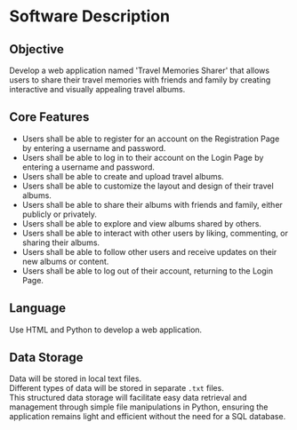 # Software Description

## Objective

Develop a web application named 'Travel Memories Sharer' that allows users to share their travel memories with friends and family by creating interactive and visually appealing travel albums.

## Core Features

- Users shall be able to register for an account on the Registration Page by entering a username and password.
- Users shall be able to log in to their account on the Login Page by entering a username and password.
- Users shall be able to create and upload travel albums.
- Users shall be able to customize the layout and design of their travel albums.
- Users shall be able to share their albums with friends and family, either publicly or privately.
- Users shall be able to explore and view albums shared by others.
- Users shall be able to interact with other users by liking, commenting, or sharing their albums.
- Users shall be able to follow other users and receive updates on their new albums or content.
- Users shall be able to log out of their account, returning to the Login Page.

## Language

Use HTML and Python to develop a web application.

## Data Storage

Data will be stored in local text files.  
Different types of data will be stored in separate `.txt` files.  
This structured data storage will facilitate easy data retrieval and management through simple file manipulations in Python, ensuring the application remains light and efficient without the need for a SQL database.
